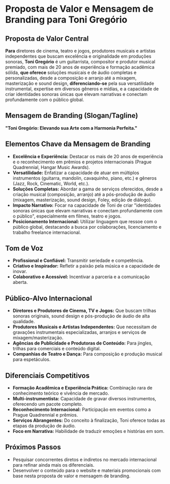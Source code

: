 # Proposta de Valor e Mensagem de Branding para Toni Gregório

## Proposta de Valor Central
**Para** diretores de cinema, teatro e jogos, produtores musicais e artistas independentes que buscam excelência e originalidade em produções sonoras,
**Toni Gregório** é um guitarrista, compositor e produtor musical premiado, com mais de 20 anos de experiência e formação acadêmica sólida,
**que oferece** soluções musicais e de áudio completas e personalizadas, desde a composição e arranjo até a mixagem, masterização e sound design,
**diferenciando-se** pela sua versatilidade instrumental, expertise em diversos gêneros e mídias, e a capacidade de criar identidades sonoras únicas que elevam narrativas e conectam profundamente com o público global.

## Mensagem de Branding (Slogan/Tagline)
**"Toni Gregório: Elevando sua Arte com a Harmonia Perfeita."**

## Elementos Chave da Mensagem de Branding
- **Excelência e Experiência:** Destacar os mais de 20 anos de experiência e o reconhecimento em prêmios e projetos internacionais (Prague Quadrennial, Hangar Music Awards).
- **Versatilidade:** Enfatizar a capacidade de atuar em múltiplos instrumentos (guitarra, mandolin, cavaquinho, piano, etc.) e gêneros (Jazz, Rock, Cinematic, World, etc.).
- **Soluções Completas:** Abordar a gama de serviços oferecidos, desde a criação musical (composição, arranjo) até a pós-produção de áudio (mixagem, masterização, sound design, Foley, edição de diálogo).
- **Impacto Narrativo:** Focar na capacidade de Toni de criar "identidades sonoras únicas que elevam narrativas e conectam profundamente com o público", especialmente em filmes, teatro e jogos.
- **Posicionamento Internacional:** Utilizar linguagem que ressoe com o público global, destacando a busca por colaborações, licenciamento e trabalho freelance internacional.

## Tom de Voz
- **Profissional e Confiável:** Transmitir seriedade e competência.
- **Criativo e Inspirador:** Refletir a paixão pela música e a capacidade de inovar.
- **Colaborativo e Acessível:** Incentivar a parceria e a comunicação aberta.

## Público-Alvo Internacional
- **Diretores e Produtores de Cinema, TV e Jogos:** Que buscam trilhas sonoras originais, sound design e pós-produção de áudio de alta qualidade.
- **Produtores Musicais e Artistas Independentes:** Que necessitam de gravações instrumentais especializadas, arranjos e serviços de mixagem/masterização.
- **Agências de Publicidade e Produtoras de Conteúdo:** Para jingles, trilhas para comerciais e conteúdo digital.
- **Companhias de Teatro e Dança:** Para composição e produção musical para espetáculos.

## Diferenciais Competitivos
- **Formação Acadêmica e Experiência Prática:** Combinação rara de conhecimento teórico e vivência de mercado.
- **Multi-instrumentista:** Capacidade de gravar diversos instrumentos, oferecendo um pacote completo.
- **Reconhecimento Internacional:** Participação em eventos como a Prague Quadrennial e prêmios.
- **Serviços Abrangentes:** Do conceito à finalização, Toni oferece todas as etapas da produção de áudio.
- **Foco em Narrativa:** Habilidade de traduzir emoções e histórias em som.

## Próximos Passos
- Pesquisar concorrentes diretos e indiretos no mercado internacional para refinar ainda mais os diferenciais.
- Desenvolver o conteúdo para o website e materiais promocionais com base nesta proposta de valor e mensagem de branding.

